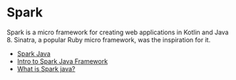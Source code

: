 # Spark

Spark is a micro framework for creating web applications in Kotlin and Java 8. Sinatra, a popular Ruby micro framework, was the inspiration for it.

- [Spark Java](https://sparkjava.com/)
- [Intro to Spark Java Framework](https://www.baeldung.com/spark-framework-rest-api)
- [What is Spark java?](https://www.javatpoint.com/spark-java)
